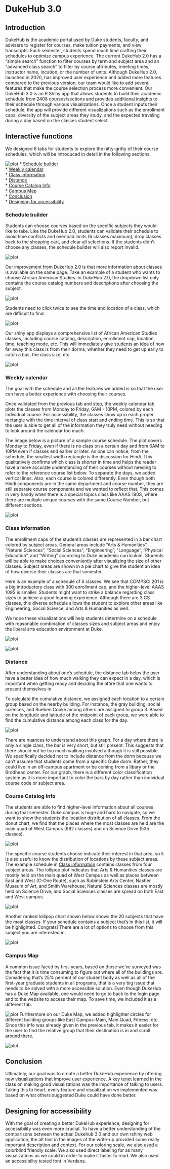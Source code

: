 DukeHub 3.0
================

## Introduction

DukeHub is the academic portal used by Duke students, faculty, and
advisers to register for courses, make tuition payments, and view
transcripts. Each semester, students spend much time crafting their
schedules to optimize campus experience. The current DukeHub 2.0 has a
“simple search” function to filter courses by term and subject area and
an “advanced class search” to filter by course attributes, meeting
times, instructor name, location, or the number of units. Although
DukeHub 2.0, launched in 2020, has improved user experience and added
more features compared to the previous version, our team would like to
add several features that make the course selection process more
convenient. Our DukeHub 3.0 is an R Shiny app that allows students to
build their academic schedule from 2408 courses/sections and provides
additional insights to their schedule through various visualizations.
Once a student inputs their schedule, the app will provide different
visualizations such as the enrollment caps, diversity of the subject
areas they study, and the expected traveling during a day based on the
classes student select.

## Interactive functions

We designed 6 tabs for students to explore the nitty-gritty of their
course schedules, which will be introduced in detail in the following
sections.

![plot](DukeHub3/www/tabs.jpg) \* [Schedule
builder](#schedule-builder)  
\* [Weekly calendar](#weekly-calendar)  
\* [Class information](#class-information)  
\* [Distance](#distance)  
\* [Course Catalog Info](#course-catalog-info)  
\* [Campus Map](#campus-map)  
\* [Conclusion](#conclusion)  
\* [Designing for accessibility](designing-for-accessibility)

### Schedule builder

Students can choose courses based on the specific subjects they would
like to take. Like the DukeHub 2.0, students can validate their schedule
to avoid time conflicts and overload limits (6 classes maximum), drop
classes back to the shopping cart, and clear all selections. If the
students didn’t choose any classes, the schedule builder will also
report invalid.

![plot](DukeHub3/www/invalid.jpg)

Our improvement from DukeHub 2.0 is that more information about classes
is available on the same page. Take an example of a student who wants to
choose African American Studies. In DukeHub 2.0, the dropdown list only
contains the course catalog numbers and descriptions after choosing the
subject.

![plot](DukeHub3/www/dukehub_old1.jpg)

Students need to click twice to see the time and location of a class,
which are difficult to find.

![plot](DukeHub3/www/dukehub_old2.jpg)

Our shiny app displays a comprehensive list of African American Studies
classes, including course catalog, description, enrollment cap,
location, time, teaching mode, etc. This will immediately give students
an idea of how far away this class is from their dorms, whether they
need to get up early to catch a bus, the class size, etc.

![plot](DukeHub3/www/newapp_aaas.jpg)

### Weekly calendar

The goal with the schedule and all the features we added is so that the
user can have a better experience with choosing their courses.

Once validated from the previous tab and step, the weekly calendar tab
plots the classes from Monday to Friday, 6AM - 10PM, colored by each
individual course. For accessibility, the classes show up in each proper
rectangle with the time interval of class start and ending time. This is
so that the user is able to get all of the information they truly need
without needing to look around the calendar too much.

The image below is a picture of a sample course schedule. The plot
covers Monday to Friday, even if there is no class on a certain day and
from 6AM to 10PM even if classes end earlier or later. As one can
notice, from the schedule, the smallest width rectangle is the
discussion for Hindi. This qualitatively confirms which class is shorter
in time and helps the reader have a more accurate understanding of their
courses without needing to refer to the reference course list below. To
separate the days, we added vertical lines. Also, each course is colored
differently. Even though both Hindi components are in the same
department and course number, they are still separate course components
and we wanted to reflect that. This comes in very handy when there is a
special topics class like AAAS 190S, where there are multiple unique
courses with the same Course Number, but different sections.

![plot](DukeHub3/www/calendar.jpg)

### Class information

The enrollment caps of the student’s classes are represented in a bar
chart colored by subject areas. General areas include “Arts &
Humanities”, “Natural Sciences”, “Social Sciences”, “Engineering”,
“Language”, “Physical Education”, and “Writing” according to Duke
academic curriculum. Students will be able to make choices conveniently
after visualizing the size of other classes. Subject areas are shown in
a pie chart to give the student an idea of how diverse their classes are
that semester.

Here is an example of a schedule of 6 classes. We see that COMPSCI 201
is a big introductory class with 300 enrollment cap, and the
higher-level AAAS 109S is smaller. Students might want to strike a
balance regarding class sizes to achieve a good learning experience.
Although there are 3 CS classes, this diverse schedule allows the
student to explore other areas like Engineering, Social Science, and
Arts & Humanities as well.

We hope these visualizations will help students determine on a schedule
with reasonable combination of classes sizes and subject areas and enjoy
the liberal arts education environment at Duke.

![plot](DukeHub3/www/bar_chart.jpg)

![plot](DukeHub3/www/pie_chart.jpg)

### Distance

After understanding about one’s schedule, the distance tab helps the
user have a better idea of how much walking they can expect in a day,
which is important when getting ready and deciding the attire that one
wants to present themselves in.

To calculate the cumulative distance, we assigned each location to a
certain group based on the nearby building. For instance, the gray
building, social sciences, and Rueben Cooke among others are assigned to
group 3. Based on the longitude and latitude of the midpoint of each
group, we were able to find the cumulative distance among each class for
the day.

![plot](DukeHub3/www/lollipop.jpg)

There are nuances to understand about this graph. For a day where there
is only a single class, the bar is very short, but still present. This
suggests that there should not be too much walking involved although it
is still possible. We specifically decided not to include distance from
the dorm because we can’t assume that students come from a specific Duke
dorm. Rather, they could live in an off-campus apartment or be coming
from a libary or the Brodhead center. For our graph, there is a
different color classification system as it is more important to color
the bars by day rather than individual course code or subject area.

### Course Catalog Info

The students are able to find higher-level information about all courses
during that semester. Duke campus is huge and hard to navigate, so we
want to show the students the location distribution of all classes. From
the donut chart, we find that the places where the most classes are held
are the main quad of West Campus (962 classes) and on Science Drive (535
classes).

![plot](DukeHub3/www/pie_dist.jpg)

The specific course students choose indicate their interest in that
area, so it is also useful to know the distribution of locations by
these subject areas. The example schedule in [Class
information](#class-information) contains classes from four subject
areas. The lollipop plot indicates that Arts & Humanities classes are
mostly held on the main quad of West Campus as well as places between
East and West (C-One Route), such as Rubinstein Arts Center, Nasher
Museum of Art, and Smith Warehouse; Natural Sciences classes are mostly
held on Science Drive; and Social Sciences classes are spread on both
East and West campus.

![plot](DukeHub3/www/dist_plot.jpg)

Another ranked lollipop chart shown below shows the 20 subjects that
have the most classes. If your schedule contains a subject that’s in
this list, it will be highlighted. Congrats! There are a lot of options
to choose from this subject you are interested in.

![plot](DukeHub3/www/top20.jpg)

### Campus Map

A common issue faced by first-years, based on those we’ve surveyed was
the fact that it is time consuming to figure out where all of the
buildings are. Considering that’s 25% percent of our student body as
well as all of the first-year graduate students in all programs, that is
a very big issue that needs to be solved with a more accessible
solution. Even though DukeHub has a Duke Map available, one would need
to go to back to the login page and to the website to access their map.
To save time, we included it as a different tab.

![plot](DukeHub3/www/originalmap.jpg) Furthermore on our Duke Map, we
added highlighter circles for different building groups like East
Campus-Main, Main Quad, Fitness, etc. Since this info was already given
in the previous tab, it makes it easier for the user to find the
relative group that their destination is in and scroll around there.

![plot](DukeHub3/www/newmap.jpg)

## Conclusion

Ultimately, our goal was to create a better DukeHub experience by
offering new visualizations that improve user experience. A key tenet
learned in the class on making good visualizations was the importance of
talking to users. Taking this to heart, every feature and visualization
we implemented was based on what others suggested Duke could have done
better.

## Designing for accessibility

With the goal of creating a better DukeHub experience, designing for
accessibility was even more crucial. To have a better understanding of
the comparisons between the actual Dukehub 3.0 and our own rshiny web
application, the alt text in the images of the write-up provided some
really important description and context. For our coloring scale, we
also used a colorblind friendly scale. We also used direct labeling for
as many visualizations as we could in order to make it faster to read.
We also used an accessibility tested font in Verdana.
